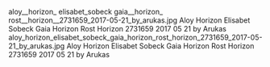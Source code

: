 aloy__horizon_ elisabet_sobeck gaia__horizon_ rost__horizon__2731659_2017-05-21_by_arukas.jpg Aloy  Horizon  Elisabet Sobeck Gaia  Horizon  Rost  Horizon  2731659 2017 05 21 by Arukas
aloy_horizon_elisabet_sobeck_gaia_horizon_rost_horizon_2731659_2017-05-21_by_arukas.jpg Aloy Horizon Elisabet Sobeck Gaia Horizon Rost Horizon 2731659 2017 05 21 by Arukas
